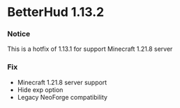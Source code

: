 # BetterHud 1.13.2

### Notice
This is a hotfix of 1.13.1 for support Minecraft 1.21.8 server

### Fix
- Minecraft 1.21.8 server support
- Hide exp option
- Legacy NeoForge compatibility
